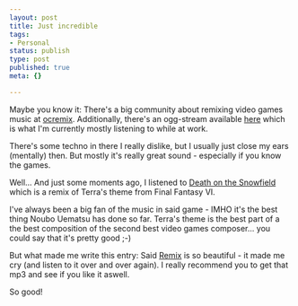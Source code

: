 ```yaml
---
layout: post
title: Just incredible
tags:
- Personal
status: publish
type: post
published: true
meta: {}

---
```

<p>Maybe you know it: There's a big community about remixing video games music at <a href="http://www.ocremic.org">ocremix</a>. Additionally, there's an ogg-stream available <a href="http://oc.ormgas.com/ocmain.php">here</a> which is what I'm currently mostly listening to while at work.</p>

<p>There's some techno in there I really dislike, but I usually just close my ears (mentally) then. But mostly it's really great sound - especially if you know the games.</p>

<p>Well... And just some moments ago, I listened to <a href="http://www.ocremix.org/remix/OCR00205/">Death on the Snowfield</a> which is a remix of Terra's theme from Final Fantasy VI.</p>

<p>I've always been a big fan of the music in said game - IMHO it's the best thing Noubo Uematsu has done so far. Terra's theme is the best part of a the best composition of the second best video games composer... you could say that it's pretty good ;-)</p>

<p>But what made me write this entry: Said <a href="http://www.ocremix.org/remix/OCR00205/">Remix</a> is so beautiful - it made me cry (and listen to it over and over again). I really recommend you to get that mp3 and see if you like it aswell.</p>

<p>So good!</p>
